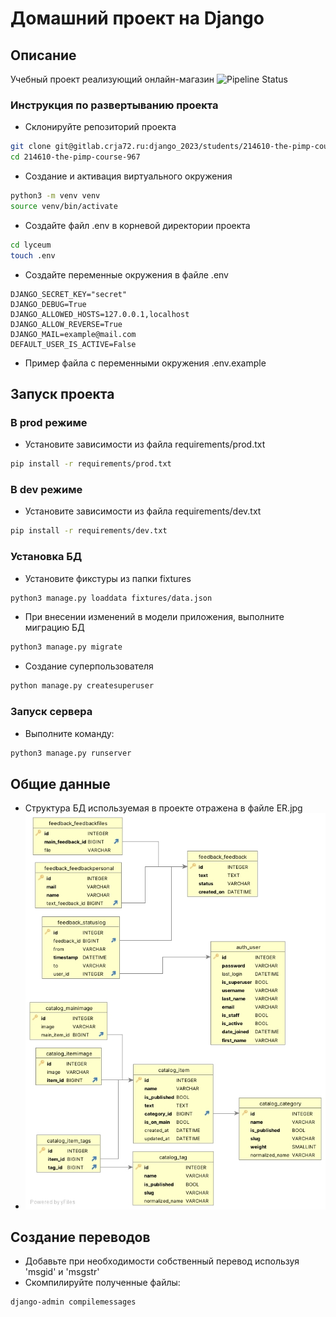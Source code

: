 # Домашний проект на Django

## Описание

Учебный проект реализующий онлайн-магазин
![Pipeline Status](https://gitlab.crja72.ru/django_2023/students/214610-the-pimp-course-967/badges/main/pipeline.svg)

### Инструкция по развертыванию проекта

- Склонируйте репозиторий проекта

```bash
git clone git@gitlab.crja72.ru:django_2023/students/214610-the-pimp-course-967.git
cd 214610-the-pimp-course-967
```

- Создание и активация виртуального окружения

```bash
python3 -m venv venv
source venv/bin/activate
```

- Создайте файл .env в корневой директории проекта

```bash
cd lyceum
touch .env
```

- Создайте переменные окружения в файле .env

```text
DJANGO_SECRET_KEY="secret"
DJANGO_DEBUG=True
DJANGO_ALLOWED_HOSTS=127.0.0.1,localhost
DJANGO_ALLOW_REVERSE=True
DJANGO_MAIL=example@mail.com
DEFAULT_USER_IS_ACTIVE=False
```

- Пример файла с переменными окружения .env.example

## Запуск проекта

### В prod режиме

- Установите зависимости из файла requirements/prod.txt

```bash
pip install -r requirements/prod.txt
```

### В dev режиме

- Установите зависимости из файла requirements/dev.txt

```bash
pip install -r requirements/dev.txt
```

### Установка БД

- Установите фикстуры из папки fixtures

```bash
python3 manage.py loaddata fixtures/data.json
```

- При внесении изменений в модели приложения, выполните миграцию БД

```bash
python3 manage.py migrate
```

- Создание суперпользователя

```bash
python manage.py createsuperuser
```

### Запуск сервера

- Выполните команду:

```bash
python3 manage.py runserver
```

## Общие данные

- Структура БД используемая в проекте отражена в файле ER.jpg
- ![ER.jpg](ER.jpg)

## Создание переводов

- Добавьте при необходимости собственный перевод используя 'msgid' и 'msgstr'
- Скомпилируйте полученные файлы:

```bash
django-admin compilemessages
```

